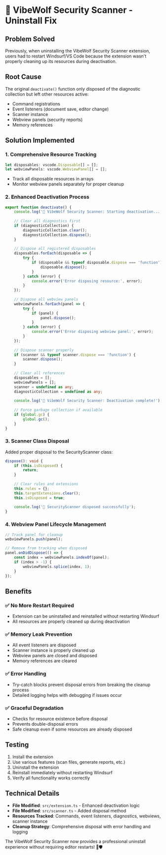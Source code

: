 # 🐺 VibeWolf Security Scanner - Uninstall Fix

## Problem Solved
Previously, when uninstalling the VibeWolf Security Scanner extension, users had to restart Windsurf/VS Code because the extension wasn't properly cleaning up its resources during deactivation.

## Root Cause
The original `deactivate()` function only disposed of the diagnostic collection but left other resources active:
- Command registrations
- Event listeners (document save, editor change)
- Scanner instance
- Webview panels (security reports)
- Memory references

## Solution Implemented

### 1. **Comprehensive Resource Tracking**
```typescript
let disposables: vscode.Disposable[] = [];
let webviewPanels: vscode.WebviewPanel[] = [];
```
- Track all disposable resources in arrays
- Monitor webview panels separately for proper cleanup

### 2. **Enhanced Deactivation Process**
```typescript
export function deactivate() {
    console.log('🐺 VibeWolf Security Scanner: Starting deactivation...');
    
    // Clear all diagnostics first
    if (diagnosticCollection) {
        diagnosticCollection.clear();
        diagnosticCollection.dispose();
    }
    
    // Dispose all registered disposables
    disposables.forEach(disposable => {
        try {
            if (disposable && typeof disposable.dispose === 'function') {
                disposable.dispose();
            }
        } catch (error) {
            console.error('Error disposing resource:', error);
        }
    });
    
    // Dispose all webview panels
    webviewPanels.forEach(panel => {
        try {
            if (panel) {
                panel.dispose();
            }
        } catch (error) {
            console.error('Error disposing webview panel:', error);
        }
    });
    
    // Dispose scanner properly
    if (scanner && typeof scanner.dispose === 'function') {
        scanner.dispose();
    }
    
    // Clear all references
    disposables = [];
    webviewPanels = [];
    scanner = undefined as any;
    diagnosticCollection = undefined as any;
    
    console.log('🐺 VibeWolf Security Scanner: Deactivation complete!');
    
    // Force garbage collection if available
    if (global.gc) {
        global.gc();
    }
}
```

### 3. **Scanner Class Disposal**
Added proper disposal to the SecurityScanner class:
```typescript
dispose(): void {
    if (this.isDisposed) {
        return;
    }
    
    // Clear rules and extensions
    this.rules = {};
    this.targetExtensions.clear();
    this.isDisposed = true;
    
    console.log('🐺 SecurityScanner disposed successfully');
}
```

### 4. **Webview Panel Lifecycle Management**
```typescript
// Track panel for cleanup
webviewPanels.push(panel);

// Remove from tracking when disposed
panel.onDidDispose(() => {
    const index = webviewPanels.indexOf(panel);
    if (index > -1) {
        webviewPanels.splice(index, 1);
    }
});
```

## Benefits

### ✅ **No More Restart Required**
- Extension can be uninstalled and reinstalled without restarting Windsurf
- All resources are properly cleaned up during deactivation

### ✅ **Memory Leak Prevention**
- All event listeners are disposed
- Scanner instance is properly cleaned up
- Webview panels are closed and disposed
- Memory references are cleared

### ✅ **Error Handling**
- Try-catch blocks prevent disposal errors from breaking the cleanup process
- Detailed logging helps with debugging if issues occur

### ✅ **Graceful Degradation**
- Checks for resource existence before disposal
- Prevents double-disposal errors
- Safe cleanup even if some resources are already disposed

## Testing
1. Install the extension
2. Use various features (scan files, generate reports, etc.)
3. Uninstall the extension
4. Reinstall immediately without restarting Windsurf
5. Verify all functionality works correctly

## Technical Details
- **File Modified**: `src/extension.ts` - Enhanced deactivation logic
- **File Modified**: `src/scanner.ts` - Added disposal method
- **Resources Tracked**: Commands, event listeners, diagnostics, webviews, scanner instance
- **Cleanup Strategy**: Comprehensive disposal with error handling and logging

The VibeWolf Security Scanner now provides a professional uninstall experience without requiring editor restarts! 🐺🛡️
